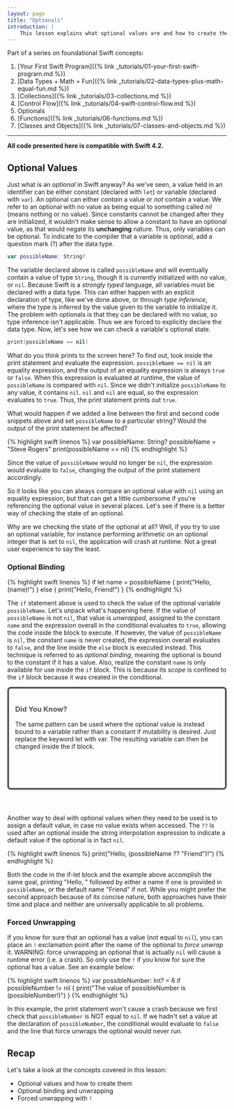 ```yaml
---
layout: page
title: "Optionals"
introduction: |
    This lesson explains what optional values are and how to create them. You'll also learn how to check the state of optional values and how to safely use them in code.
---
```


Part of a series on foundational Swift concepts:

1. [Your First Swift Program]({% link _tutorials/01-your-first-swift-program.md %})
2. [Data Types + Math = Fun]({% link _tutorials/02-data-types-plus-math-equal-fun.md %})
3. [Collections]({% link _tutorials/03-collections.md %})
4. [Control Flow]({% link _tutorials/04-swift-control-flow.md %})
5. Optionals
6. [Functions]({% link _tutorials/06-functions.md %})
7. [Classes and Objects]({% link _tutorials/07-classes-and-objects.md %})

---

__All code presented here is compatible with Swift 4.2.__

## Optional Values

Just what is an *optional* in Swift anyway? As we've seen, a value held in an identifier can be either constant (declared with `let`) or variable (declared with `var`). An optional can either *contain* a value or *not* contain a value. We refer to an optional with no value as being equal to something called *nil* (means nothing or no value). Since constants cannot be changed after they are initialized, it wouldn't make sense to allow a constant to have an optional value, as that would negate its **unchanging** nature. Thus, only variables can be optional. To indicate to the compiler that a variable is optional, add a question mark (?) after the data type.

```swift
var possibleName: String?
```

The variable declared above is called `possibleName` and will eventually contain a value of type `String`, though it is currently initialized with no value, or `nil`. Because Swift is a *strongly typed* language, all variables must be declared with a data type. This can either happen with an explicit declaration of type, like we've done above, or through *type inference*, where the type is inferred by the value given to the variable to initialize it. The problem with optionals is that they can be declared with no value, so type inference isn't applicable. Thus we are forced to explicitly declare the data type. Now, let's see how we can check a variable's optional state.

```swift
print(possibleName == nil)
```

What do you think prints to the screen here? To find out, look inside the print statement and evaluate the expression. `possibleName == nil` is an equality expression, and the output of an equality expression is always `true` or `false`. When this expression is evaluated at runtime, the value of `possibleName` is compared with `nil`. Since we didn't initialize `possibleName` to any value, it contains `nil`. `nil` and `nil` are equal, so the expression evaluates to `true`. Thus, the print statement prints out `true`. 

What would happen if we added a line between the first and second code snippets above and set `possibleName` to a particular string? Would the output of the print statement be affected? 

{% highlight swift linenos %}
var possibleName: String?
possibleName = "Steve Rogers"
print(possibleName == nil)
{% endhighlight %}

Since the value of `possibleName` would no longer be `nil`, the expression would evaluate to `false`, changing the output of the print statement accordingly.

So it looks like you can always compare an optional value with `nil` using an equality expression, but that can get a little cumbersome if you're referencing the optional value in several places. Let's see if there is a better way of checking the state of an optional.

Why are we checking the state of the optional at all? Well, if you try to use an optional variable, for instance performing arithmetic on an optional integer that is set to `nil`, the application will crash at runtime. Not a great user experience to say the least.

### Optional Binding

{% highlight swift linenos %}
if let name = possibleName
{
  print("Hello, \(name)!")
}
else
{
  print("Hello, Friend!")
}
{% endhighlight %}

The `if` statement above is used to check the value of the optional variable `possibleName`. Let's unpack what's happening here. If the value of `possibleName` is not `nil`, that value is *unwrapped*, assigned to the constant `name` and the expression overall in the conditional evaluates to `true`, allowing the code inside the block to execute. If however, the value of `possibleName` is `nil`, the constant `name` is never created, the expression overall evaluates to `false`, and the line inside the `else` block is executed instead. This technique is referred to as *optional binding*, meaning the optional is bound to the constant if it has a value. Also, realize the constant `name` is only available for use inside the `if` block. This is because its *scope* is confined to the `if` block because it was created in the conditional.

<style>
	.box {
	display: inline-block;
	height: 200px;
    padding: 1em;
    margin-bottom: 3em;
	border: 4px solid;
	border-radius: 8px;
	color: #525559;
    }
    .box p {
        color: #181C22;
    }
</style>
<div class="box">
	<h3>Did You Know?</h3>
	<p>The same pattern can be used where the optional value is instead bound to a variable rather than a constant if mutability is desired. Just replace the keyword let with var. The resulting variable can then be changed inside the if block.</p>
</div>

Another way to deal with optional values when they need to be used is to assign a default value, in case no value exists when accessed. The `??` is used after an optional inside the string interpolation expression to indicate a default value if the optional is in fact `nil`.

{% highlight swift linenos %}
print("Hello, \(possibleName ?? "Friend")!")
{% endhighlight %}

Both the code in the if-let block and the example above accomplish the same goal, printing "Hello, " followed by either a name if one is provided in `possibleName`, or the default name "Friend" if not. While you might prefer the second approach because of its concise nature, both approaches have their time and place and neither are universally applicable to all problems.

### Forced Unwrapping

If you know for sure that an optional has a value (not equal to `nil`), you can place an `!` exclamation point after the name of the optional to *force unwrap* it. WARNING: force unwrapping an optional that is actually `nil` will cause a runtime error (i.e. a crash). So only use the `!` if you know for sure the optional has a value. See an example below:

{% highlight swift linenos %}
var possibleNumber: Int? = 6
if possibleNumber != nil
{
  print("The value of possibleNumber is \(possibleNumber!)")
}
{% endhighlight %}

In this example, the print statement won't cause a crash because we first check that `possibleNumber` is NOT equal to `nil`. If we hadn't set a value at the declaration of `possibleNumber`, the conditional would evaluate to `false` and the line that force unwraps the optional would never run.

## Recap
Let's take a look at the concepts covered in this lesson:

* Optional values and how to create them
* Optional binding and unwrapping
* Forced unwrapping with `!`
